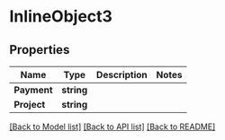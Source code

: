 # InlineObject3

## Properties
Name | Type | Description | Notes
------------ | ------------- | ------------- | -------------
**Payment** | **string** |  | 
**Project** | **string** |  | 

[[Back to Model list]](../README.md#documentation-for-models) [[Back to API list]](../README.md#documentation-for-api-endpoints) [[Back to README]](../README.md)


